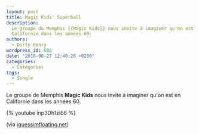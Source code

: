 ```yaml
---
layout: post
title: Magic Kids' Superball
description:
  Le groupe de Memphis {{Magic Kids}} nous invite à imaginer qu'on est en
  Californie dans les années 60.
authors:
  - Dirty Henry
wordpress_id: 688
date: "2010-08-27 12:40:26 +0200"
categories:
  - Catégories
tags:
  - Single
---
```


Le groupe de Memphis **Magic Kids** nous invite à imaginer qu'on est en
Californie dans les années 60.

{% youtube inp3Dh1zib8 %}

(via
[iguessimfloating.net](http://www.iguessimfloating.net/2010/08/video-magic-kids-superball.html))
